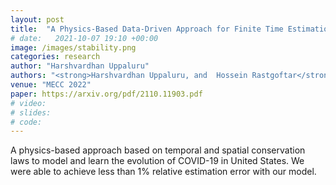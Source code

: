 ```yaml
---
layout: post
title:  "A Physics-Based Data-Driven Approach for Finite Time Estimation of Pandemic Growth"
# date:   2021-10-07 19:10 +00:00
image: /images/stability.png
categories: research
author: "Harshvardhan Uppaluru"
authors: "<strong>Harshvardhan Uppaluru, and  Hossein Rastgoftar</strong>"
venue: "MECC 2022"
paper: https://arxiv.org/pdf/2110.11903.pdf
# video:
# slides:
# code:
---
```

A physics-based approach based on temporal and spatial conservation laws to model and
learn the evolution of COVID-19 in United States. We were able to achieve less than
1% relative estimation error with our model.
